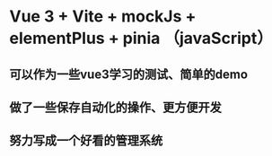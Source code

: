 # Vue 3 + Vite + mockJs + elementPlus + pinia （javaScript）

## 可以作为一些vue3学习的测试、简单的demo
## 做了一些保存自动化的操作、更方便开发
## 努力写成一个好看的管理系统